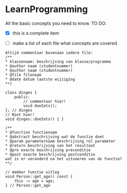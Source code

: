 # LearnProgramming
All the basic concepts you need to know.
TO DO: 
- [x] this is a complete item
- [ ] make a list of each file what concepts are covered


```
Altijd commentaar bovenaan iedere file:
/**
* klassenaam: beschrijving van klasse/programma
* @author naam (studentnummer)
* @author naam (studentnummer)
* @file filenaam
* @date datum laatste wijziging
**/
```

```
class dinges {
    public:
        // commentaar hier!
        void doeIets();
}; // dinges
// Niet hier!
void dinges::doeIets() { }
```

```
/**
* @function functienaam
* @abstract beschrijving wat de functie doet
* @param parameternaam beschrijving rol parameter
* @return beschrijving van het resultaat
* @pre exacte beschrijving preconditie
* @post exacte beschrijving postconditie
wat is er veranderd na het uitvoeren van de functie?
**/
```

```
// member functie uitleg
void Person::get_age() const {
    this -> age = age;
} // Person::get_age

```
